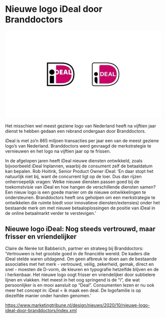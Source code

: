 # Nieuwe logo iDeal door Branddoctors

![](nieuw-logo-ideal-branddoctors.jpeg)

Het misschien wel meest geziene logo van Nederland heeft na vijftien jaar dienst te hebben gedaan een rebrand ondergaan door Branddoctors.

iDeal is met zo’n 865 miljoen transacties per jaar een van de meest geziene logo’s van Nederland. Branddoctors werd gevraagd de merkstrategie te vernieuwen en het logo na vijftien jaar op te frissen.

In de afgelopen jaren heeft iDeal nieuwe diensten ontwikkeld, zoals bijvoorbeeld iDeal Inplannen, waarbij de consument zelf de betaaldatum kan bepalen. Rob Hoitink, Senior Product Owner iDeal: ‘En daar stopt het natuurlijk niet bij, want de concurrent ligt op de loer. Dus dan rijzen onherroepelijk vragen: Welke nieuwe diensten passen goed bij de toekomstvisie van iDeal en hoe hangen de verschillende diensten samen? Een nieuw logo is een goede manier om de nieuwe ontwikkelingen te ondersteunen. Branddoctors heeft ons geholpen om een merkstrategie te ontwikkelen die ruimte biedt voor innovatieve diensten/extensies) onder het bestaande merk om met nieuwe betaaloplossingen de positie van iDeal in de online betaalmarkt verder te verstevigen.’

## Nieuwe logo iDeal: Nog steeds vertrouwd, maar frisser en vriendelijker

Claire de Nerée tot Babberich, partner en strateeg bij Branddoctors: ‘Vertrouwen is het grootste goed in de financiële wereld. De kaders die iDeal stelde waren uitdagend. Om geen afbreuk te doen aan de bestaande associaties met het merk - vertrouwd, veilig, zekerheid, gemak, direct en snel - moesten de D-vorm, de kleuren en typografie hetzelfde blijven en de i herkenbaar. Het nieuwe logo oogt frisser en vriendelijker door subtielere lijnen en vlakken. Het meest in het oog springend is de “i”, die wat persoonlijker is en mooi aansluit op “Deal”. Consumenten lezen er nu ook meer het concept in: iDeal = ik maak een deal. De logofamilie is op diezelfde manier onder handen genomen.’

https://www.marketingtribune.nl/design/nieuws/2020/10/nieuwe-logo-ideal-door-branddoctors/index.xml
